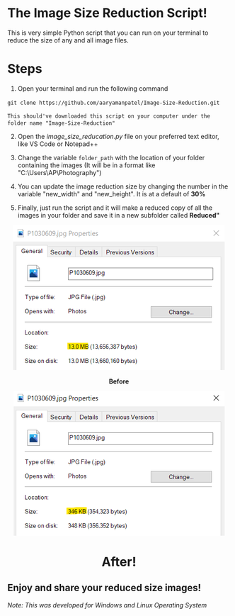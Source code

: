# The Image Size Reduction Script!

This is very simple Python script that you can run on your terminal to reduce the size of any and all image files. 

# Steps

1. Open your terminal and run the following command

` git clone https://github.com/aaryamanpatel/Image-Size-Reduction.git `

    This should've downloaded this script on your computer under the folder name "Image-Size-Reduction"

2. Open the *image_size_reducation.py* file on your preferred text editor, like VS Code or Notepad++

3. Change the variable `folder_path` with the location of your folder containing the images
(It will be in a format like "C:\Users\AP\Photography")

4. You can update the image reduction size by changing the number in the variable "new_width" and "new_height". It is at a default of **30%**

5. Finally, just run the script and it will make a reduced copy of all the images in your folder and save it in a new subfolder called **Reduced"**

<p align="center" style=" text-align:center; font-weight:bold">
    <img src="/before.png" alt="Before Reduction">
</p>

**<p style="text-align: center;">Before</p>**

<p align="center" style="text-align:center; font-weight:bold">
    <img src="/after.png" alt="After Reduction">
</p>

**<h1 align="center">After!</h1>**

## Enjoy and share your reduced size images!

*Note: This was developed for Windows and Linux Operating System*